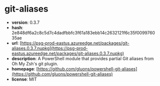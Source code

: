 # git-aliases

- **version**: 0.3.7
- **hash**: 2e848df6a2c8c5d7c4dadfbbfc3f61a183ebb14c2632121f6c35f009976035ae
- **url**: [https://psg-prod-eastus.azureedge.net/packages/git-aliases.0.3.7.nupkg](https://psg-prod-eastus.azureedge.net/packages/git-aliases.0.3.7.nupkg)
- **description**: A PowerShell module that provides partial Git aliases from Oh My Zsh's git plugin.
- **homepage**: [https://github.com/gluons/powershell-git-aliases](https://github.com/gluons/powershell-git-aliases)
- **license**: MIT

